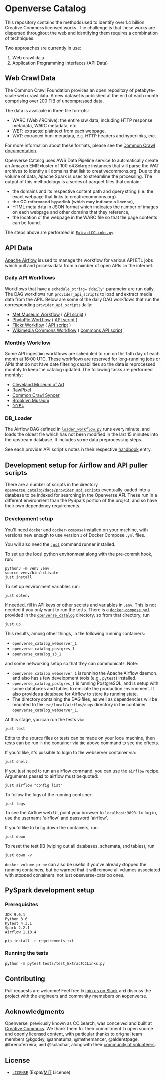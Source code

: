 # Openverse Catalog

This repository contains the methods used to identify over 1.4 billion Creative
Commons licensed works. The challenge is that these works are dispersed
throughout the web and identifying them requires a combination of techniques.

Two approaches are currently in use:

1. Web crawl data
2. Application Programming Interfaces (API Data)

## Web Crawl Data

The Common Crawl Foundation provides an open repository of petabyte-scale web
crawl data. A new dataset is published at the end of each month comprising over
200 TiB of uncompressed data.

The data is available in three file formats:

- WARC (Web ARChive): the entire raw data, including HTTP response metadata,
  WARC metadata, etc.
- WET: extracted plaintext from each webpage.
- WAT: extracted html metadata, e.g. HTTP headers and hyperlinks, etc.

For more information about these formats, please see the
[Common Crawl documentation][ccrawl_doc].

Openverse Catalog uses AWS Data Pipeline service to automatically create an Amazon EMR
cluster of 100 c4.8xlarge instances that will parse the WAT archives to identify
all domains that link to creativecommons.org. Due to the volume of data, Apache
Spark is used to streamline the processing. The output of this methodology is a
series of parquet files that contain:

- the domains and its respective content path and query string (i.e. the exact
  webpage that links to creativecommons.org)
- the CC referenced hyperlink (which may indicate a license),
- HTML meta data in JSON format which indicates the number of images on each
  webpage and other domains that they reference,
- the location of the webpage in the WARC file so that the page contents can be
  found.

The steps above are performed in [`ExtractCCLinks.py`][ex_cc_links].

[ccrawl_doc]: https://commoncrawl.org/the-data/get-started/
[ex_cc_links]: archive/ExtractCCLinks.py

## API Data

[Apache Airflow](https://airflow.apache.org/) is used to manage the workflow for
various API ETL jobs which pull and process data from a number of open APIs on
the internet.

### Daily API Workflows

Workflows that have a `schedule_string='@daily'` parameter are run daily. The DAG
workflows run `provider_api_scripts` to load and extract media data from the APIs.
Below are some of the daily DAG workflows that run the corresponding `provider_api_scripts`
daily:

- [Met Museum Workflow](openverse_catalog/dags/metropolitan_museum_workflow.py)
  ( [API script](openverse_catalog/dags/provider_api_scripts/metropolitan_museum_of_art.py) )
- [PhyloPic Workflow](openverse_catalog/dags/phylopic_workflow.py)
  ( [API script](openverse_catalog/dags/provider_api_scripts/phylopic.py) )
- [Flickr Workflow](openverse_catalog/dags/flickr_workflow.py)
  ( [API script](openverse_catalog/dags/provider_api_scripts/flickr.py) )
- [Wikimedia Commons Workflow](openverse_catalog/dags/wikimedia_workflow.py)
  ( [Commons API script](openverse_catalog/dags/provider_api_scripts/wikimedia_commons.py) )

### Monthly Workflow

Some API ingestion workflows are scheduled to run on the 15th day of each
month at 16:00 UTC. These workflows are reserved for long-running jobs or
APIs that do not have date filtering capabilities so the data is reprocessed
monthly to keep the catalog updated. The following tasks are performed monthly:

- [Cleveland Museum of Art](openverse_catalog/dags/provider_api_scripts/cleveland_museum_of_art.py)
- [RawPixel](openverse_catalog/dags/provider_api_scripts/raw_pixel.py)
- [Common Crawl Syncer](openverse_catalog/dags/commoncrawl_scripts/commoncrawl_s3_syncer/SyncImageProviders.py)
- [Brooklyn Museum](openverse_catalog/dags/provider_api_scripts/brooklyn_museum.py)
- [NYPL](openverse_catalog/dags/provider_api_scripts/nypl.py)

### DB_Loader

The Airflow DAG defined in [`loader_workflow.py`][db_loader] runs every minute,
and loads the oldest file which has not been modified in the last 15 minutes
into the upstream database. It includes some data preprocessing steps.

[db_loader]: openverse_catalog/dags/loader_workflow.py

See each provider API script's notes in their respective [handbook][ov-handbook] entry.

[ov-handbook]: https://make.wordpress.org/openverse/handbook/openverse-handbook/

## Development setup for Airflow and API puller scripts

There are a number of scripts in the directory
[`openverse_catalog/dags/provider_api_scripts`][api_scripts] eventually
loaded into a database to be indexed for searching in the Openverse API. These run in a
different environment than the PySpark portion of the project, and so have their
own dependency requirements.

[api_scripts]: openverse_catalog/dags/provider_api_scripts

### Development setup

You'll need `docker` and `docker-compose` installed on your machine, with
versions new enough to use version `3` of Docker Compose `.yml` files.

You will also need the [`just`](https://github.com/casey/just#installation) command runner installed.

To set up the local python environment along with the pre-commit hook, run:

```shell
python3 -m venv venv
source venv/bin/activate
just install
```

To set up environment variables run:

```shell
just dotenv
```

If needed, fill in API keys or other secrets and variables in `.env`. This is
not needed if you only want to run the tests. There is a
[`docker-compose.yml`][dockercompose] provided in the
[`openverse_catalog`][cc_airflow] directory, so from that directory, run

```shell
just up
```

This results, among other things, in the following running containers:

- `openverse_catalog_webserver_1`
- `openverse_catalog_postgres_1`
- `openverse_catalog_s3_1`

and some networking setup so that they can communicate. Note:

- `openverse_catalog_webserver_1` is running the Apache Airflow daemon, and also
  has a few development tools (e.g., `pytest`) installed.
- `openverse_catalog_postgres_1` is running PostgreSQL, and is setup with some
  databases and tables to emulate the production environment. It also provides a
  database for Airflow to store its running state.
- The directory containing the DAG files, as well as dependencies will be
  mounted to the `usr/local/airflow/dags` directory in the container
  `openverse_catalog_webserver_1`.

At this stage, you can run the tests via:

```shell
just test
```

Edits to the source files or tests can be made on your local machine, then tests
can be run in the container via the above command to see the effects.

If you'd like, it's possible to login to the webserver container via:

```shell
just shell
```

If you just need to run an airflow command, you can use the `airflow` recipe. Arguments passed to airflow must be quoted:

```shell
just airflow "config list"
```

To follow the logs of the running container:

```shell
just logs
```

To see the Airflow web UI, point your browser to `localhost:9090`. To log in, use the username 'airflow' and password 'airflow'.

If you'd like to bring down the containers, run

```shell
just down
```

To reset the test DB (wiping out all databases, schemata, and tables), run

```shell
just down -v
```

`docker volume prune` can also be useful if you've already stopped the running containers, but be warned that it will remove all volumes associated with stopped containers, not just openverse-catalog ones.

[justfile]: justfile
[dockercompose]: openverse_catalog/docker-compose.yml
[cc_airflow]: openverse_catalog/

## PySpark development setup

### Prerequisites

```
JDK 9.0.1
Python 3.6
Pytest 4.3.1
Spark 2.2.1
Airflow 1.10.4

pip install -r requirements.txt
```

### Running the tests

```
python -m pytest tests/test_ExtractCCLinks.py
```

## Contributing

Pull requests are welcome! Feel free to [join us on Slack][wp_slack] and discuss the
project with the engineers and community memebers on #openverse.

## Acknowledgments

Openverse, previously known as CC Search, was conceived and built at
[Creative Commons][cc]. We thank them for their commitment to open source and openly
licensed content, with particular thanks to original team members @kgodey, @annatuma,
@mathemancer, @aldenstpage, @brenoferreira, and @sclachar, along with their
[community of volunteers][cc_community].

## License

- [`LICENSE`](LICENSE) (Expat/[MIT][mit] License)

[mit]: http://www.opensource.org/licenses/MIT "The MIT License | Open Source Initiative"
[wp_slack]: https://make.wordpress.org/chat/
[cc]: https://creativecommons.org
[cc_community]: https://opensource.creativecommons.org/community/community-team/
